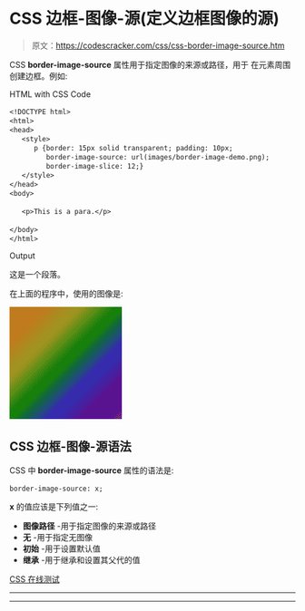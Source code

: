 # CSS 边框-图像-源(定义边框图像的源)

> 原文：<https://codescracker.com/css/css-border-image-source.htm>

CSS **border-image-source** 属性用于指定图像的来源或路径，用于 在元素周围创建边框。例如:

HTML with CSS Code

```
<!DOCTYPE html>
<html>
<head>
   <style>
      p {border: 15px solid transparent; padding: 10px;
         border-image-source: url(images/border-image-demo.png);
         border-image-slice: 12;}
   </style>
</head>
<body>

   <p>This is a para.</p>

</body>
</html>
```

Output

这是一个段落。

在上面的程序中，使用的图像是:

![border image demo](img/d7692c7ea26025b3cb5f64fc95c589b7.png)

## CSS 边框-图像-源语法

CSS 中 **border-image-source** 属性的语法是:

```
border-image-source: x;
```

**x** 的值应该是下列值之一:

*   **图像路径** -用于指定图像的来源或路径
*   **无** -用于指定无图像
*   **初始** -用于设置默认值
*   **继承** -用于继承和设置其父代的值

[CSS 在线测试](/exam/showtest.php?subid=5)

* * *

* * *